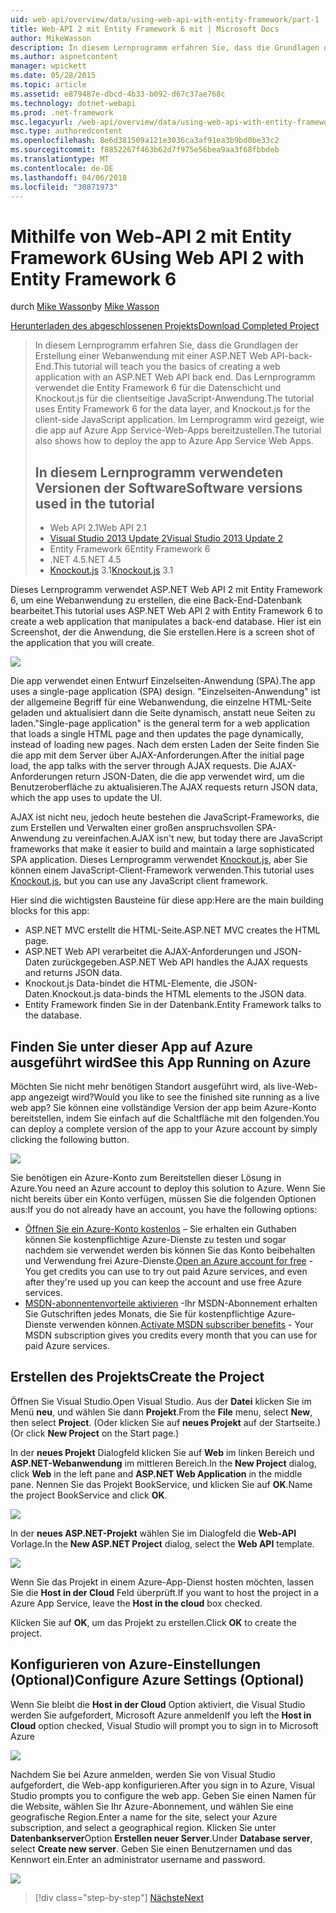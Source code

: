 ```yaml
---
uid: web-api/overview/data/using-web-api-with-entity-framework/part-1
title: Web-API 2 mit Entity Framework 6 mit | Microsoft Docs
author: MikeWasson
description: In diesem Lernprogramm erfahren Sie, dass die Grundlagen der Erstellung einer Webanwendung mit einer ASP.NET Web API-back-End. Das Lernprogramm verwendet die Entity Framework 6 für das Layout der Daten...
ms.author: aspnetcontent
manager: wpickett
ms.date: 05/28/2015
ms.topic: article
ms.assetid: e879487e-dbcd-4b33-b092-d67c37ae768c
ms.technology: dotnet-webapi
ms.prod: .net-framework
msc.legacyurl: /web-api/overview/data/using-web-api-with-entity-framework/part-1
msc.type: authoredcontent
ms.openlocfilehash: 8e6d381509a121e3036ca3af91ea3b9bd0be33c2
ms.sourcegitcommit: f8852267f463b62d7f975e56bea9aa3f68fbbdeb
ms.translationtype: MT
ms.contentlocale: de-DE
ms.lasthandoff: 04/06/2018
ms.locfileid: "30871973"
---
```

<a name="using-web-api-2-with-entity-framework-6"></a><span data-ttu-id="1dd9f-104">Mithilfe von Web-API 2 mit Entity Framework 6</span><span class="sxs-lookup"><span data-stu-id="1dd9f-104">Using Web API 2 with Entity Framework 6</span></span>
====================
<span data-ttu-id="1dd9f-105">durch [Mike Wasson](https://github.com/MikeWasson)</span><span class="sxs-lookup"><span data-stu-id="1dd9f-105">by [Mike Wasson](https://github.com/MikeWasson)</span></span>

[<span data-ttu-id="1dd9f-106">Herunterladen des abgeschlossenen Projekts</span><span class="sxs-lookup"><span data-stu-id="1dd9f-106">Download Completed Project</span></span>](https://github.com/MikeWasson/BookService)

> <span data-ttu-id="1dd9f-107">In diesem Lernprogramm erfahren Sie, dass die Grundlagen der Erstellung einer Webanwendung mit einer ASP.NET Web API-back-End.</span><span class="sxs-lookup"><span data-stu-id="1dd9f-107">This tutorial will teach you the basics of creating a web application with an ASP.NET Web API back end.</span></span> <span data-ttu-id="1dd9f-108">Das Lernprogramm verwendet die Entity Framework 6 für die Datenschicht und Knockout.js für die clientseitige JavaScript-Anwendung.</span><span class="sxs-lookup"><span data-stu-id="1dd9f-108">The tutorial uses Entity Framework 6 for the data layer, and Knockout.js for the client-side JavaScript application.</span></span> <span data-ttu-id="1dd9f-109">Im Lernprogramm wird gezeigt, wie die app auf Azure App Service-Web-Apps bereitzustellen.</span><span class="sxs-lookup"><span data-stu-id="1dd9f-109">The tutorial also shows how to deploy the app to Azure App Service Web Apps.</span></span>
> 
> ## <a name="software-versions-used-in-the-tutorial"></a><span data-ttu-id="1dd9f-110">In diesem Lernprogramm verwendeten Versionen der Software</span><span class="sxs-lookup"><span data-stu-id="1dd9f-110">Software versions used in the tutorial</span></span>
> 
> 
> - <span data-ttu-id="1dd9f-111">Web API 2.1</span><span class="sxs-lookup"><span data-stu-id="1dd9f-111">Web API 2.1</span></span>
> - [<span data-ttu-id="1dd9f-112">Visual Studio 2013 Update 2</span><span class="sxs-lookup"><span data-stu-id="1dd9f-112">Visual Studio 2013 Update 2</span></span>](https://www.visualstudio.com/downloads/download-visual-studio-vs)
> - <span data-ttu-id="1dd9f-113">Entity Framework 6</span><span class="sxs-lookup"><span data-stu-id="1dd9f-113">Entity Framework 6</span></span>
> - <span data-ttu-id="1dd9f-114">.NET 4.5</span><span class="sxs-lookup"><span data-stu-id="1dd9f-114">.NET 4.5</span></span>
> - <span data-ttu-id="1dd9f-115">[Knockout.js](http://knockoutjs.com/) 3.1</span><span class="sxs-lookup"><span data-stu-id="1dd9f-115">[Knockout.js](http://knockoutjs.com/) 3.1</span></span>


<span data-ttu-id="1dd9f-116">Dieses Lernprogramm verwendet ASP.NET Web API 2 mit Entity Framework 6, um eine Webanwendung zu erstellen, die eine Back-End-Datenbank bearbeitet.</span><span class="sxs-lookup"><span data-stu-id="1dd9f-116">This tutorial uses ASP.NET Web API 2 with Entity Framework 6 to create a web application that manipulates a back-end database.</span></span> <span data-ttu-id="1dd9f-117">Hier ist ein Screenshot, der die Anwendung, die Sie erstellen.</span><span class="sxs-lookup"><span data-stu-id="1dd9f-117">Here is a screen shot of the application that you will create.</span></span>

[![](part-1/_static/image2.png)](part-1/_static/image1.png)

<span data-ttu-id="1dd9f-118">Die app verwendet einen Entwurf Einzelseiten-Anwendung (SPA).</span><span class="sxs-lookup"><span data-stu-id="1dd9f-118">The app uses a single-page application (SPA) design.</span></span> <span data-ttu-id="1dd9f-119">"Einzelseiten-Anwendung" ist der allgemeine Begriff für eine Webanwendung, die einzelne HTML-Seite geladen und aktualisiert dann die Seite dynamisch, anstatt neue Seiten zu laden.</span><span class="sxs-lookup"><span data-stu-id="1dd9f-119">"Single-page application" is the general term for a web application that loads a single HTML page and then updates the page dynamically, instead of loading new pages.</span></span> <span data-ttu-id="1dd9f-120">Nach dem ersten Laden der Seite finden Sie die app mit dem Server über AJAX-Anforderungen.</span><span class="sxs-lookup"><span data-stu-id="1dd9f-120">After the initial page load, the app talks with the server through AJAX requests.</span></span> <span data-ttu-id="1dd9f-121">Die AJAX-Anforderungen return JSON-Daten, die die app verwendet wird, um die Benutzeroberfläche zu aktualisieren.</span><span class="sxs-lookup"><span data-stu-id="1dd9f-121">The AJAX requests return JSON data, which the app uses to update the UI.</span></span>

<span data-ttu-id="1dd9f-122">AJAX ist nicht neu, jedoch heute bestehen die JavaScript-Frameworks, die zum Erstellen und Verwalten einer großen anspruchsvollen SPA-Anwendung zu vereinfachen.</span><span class="sxs-lookup"><span data-stu-id="1dd9f-122">AJAX isn't new, but today there are JavaScript frameworks that make it easier to build and maintain a large sophisticated SPA application.</span></span> <span data-ttu-id="1dd9f-123">Dieses Lernprogramm verwendet [Knockout.js](http://knockoutjs.com/), aber Sie können einem JavaScript-Client-Framework verwenden.</span><span class="sxs-lookup"><span data-stu-id="1dd9f-123">This tutorial uses [Knockout.js](http://knockoutjs.com/), but you can use any JavaScript client framework.</span></span>

<span data-ttu-id="1dd9f-124">Hier sind die wichtigsten Bausteine für diese app:</span><span class="sxs-lookup"><span data-stu-id="1dd9f-124">Here are the main building blocks for this app:</span></span>

- <span data-ttu-id="1dd9f-125">ASP.NET MVC erstellt die HTML-Seite.</span><span class="sxs-lookup"><span data-stu-id="1dd9f-125">ASP.NET MVC creates the HTML page.</span></span>
- <span data-ttu-id="1dd9f-126">ASP.NET Web API verarbeitet die AJAX-Anforderungen und JSON-Daten zurückgegeben.</span><span class="sxs-lookup"><span data-stu-id="1dd9f-126">ASP.NET Web API handles the AJAX requests and returns JSON data.</span></span>
- <span data-ttu-id="1dd9f-127">Knockout.js Data-bindet die HTML-Elemente, die JSON-Daten.</span><span class="sxs-lookup"><span data-stu-id="1dd9f-127">Knockout.js data-binds the HTML elements to the JSON data.</span></span>
- <span data-ttu-id="1dd9f-128">Entity Framework finden Sie in der Datenbank.</span><span class="sxs-lookup"><span data-stu-id="1dd9f-128">Entity Framework talks to the database.</span></span>

## <a name="see-this-app-running-on-azure"></a><span data-ttu-id="1dd9f-129">Finden Sie unter dieser App auf Azure ausgeführt wird</span><span class="sxs-lookup"><span data-stu-id="1dd9f-129">See this App Running on Azure</span></span>

<span data-ttu-id="1dd9f-130">Möchten Sie nicht mehr benötigen Standort ausgeführt wird, als live-Web-app angezeigt wird?</span><span class="sxs-lookup"><span data-stu-id="1dd9f-130">Would you like to see the finished site running as a live web app?</span></span> <span data-ttu-id="1dd9f-131">Sie können eine vollständige Version der app beim Azure-Konto bereitstellen, indem Sie einfach auf die Schaltfläche mit den folgenden.</span><span class="sxs-lookup"><span data-stu-id="1dd9f-131">You can deploy a complete version of the app to your Azure account by simply clicking the following button.</span></span>

[![](http://azuredeploy.net/deploybutton.png)](https://azuredeploy.net/?WT.mc_id=deploy_azure_aspnet&repository=https://github.com/tfitzmac/BookService)

<span data-ttu-id="1dd9f-132">Sie benötigen ein Azure-Konto zum Bereitstellen dieser Lösung in Azure.</span><span class="sxs-lookup"><span data-stu-id="1dd9f-132">You need an Azure account to deploy this solution to Azure.</span></span> <span data-ttu-id="1dd9f-133">Wenn Sie nicht bereits über ein Konto verfügen, müssen Sie die folgenden Optionen aus:</span><span class="sxs-lookup"><span data-stu-id="1dd9f-133">If you do not already have an account, you have the following options:</span></span>

- <span data-ttu-id="1dd9f-134">[Öffnen Sie ein Azure-Konto kostenlos](https://azure.microsoft.com/pricing/free-trial/?WT.mc_id=A443DD604) – Sie erhalten ein Guthaben können Sie kostenpflichtige Azure-Dienste zu testen und sogar nachdem sie verwendet werden bis können Sie das Konto beibehalten und Verwendung frei Azure-Dienste.</span><span class="sxs-lookup"><span data-stu-id="1dd9f-134">[Open an Azure account for free](https://azure.microsoft.com/pricing/free-trial/?WT.mc_id=A443DD604) - You get credits you can use to try out paid Azure services, and even after they're used up you can keep the account and use free Azure services.</span></span>
- <span data-ttu-id="1dd9f-135">[MSDN-abonnentenvorteile aktivieren](https://azure.microsoft.com/pricing/member-offers/msdn-benefits-details/?WT.mc_id=A443DD604) -Ihr MSDN-Abonnement erhalten Sie Gutschriften jedes Monats, die Sie für kostenpflichtige Azure-Dienste verwenden können.</span><span class="sxs-lookup"><span data-stu-id="1dd9f-135">[Activate MSDN subscriber benefits](https://azure.microsoft.com/pricing/member-offers/msdn-benefits-details/?WT.mc_id=A443DD604) - Your MSDN subscription gives you credits every month that you can use for paid Azure services.</span></span>

## <a name="create-the-project"></a><span data-ttu-id="1dd9f-136">Erstellen des Projekts</span><span class="sxs-lookup"><span data-stu-id="1dd9f-136">Create the Project</span></span>

<span data-ttu-id="1dd9f-137">Öffnen Sie Visual Studio.</span><span class="sxs-lookup"><span data-stu-id="1dd9f-137">Open Visual Studio.</span></span> <span data-ttu-id="1dd9f-138">Aus der **Datei** klicken Sie im Menü **neu**, und wählen Sie dann **Projekt**.</span><span class="sxs-lookup"><span data-stu-id="1dd9f-138">From the **File** menu, select **New**, then select **Project**.</span></span> <span data-ttu-id="1dd9f-139">(Oder klicken Sie auf **neues Projekt** auf der Startseite.)</span><span class="sxs-lookup"><span data-stu-id="1dd9f-139">(Or click **New Project** on the Start page.)</span></span>

<span data-ttu-id="1dd9f-140">In der **neues Projekt** Dialogfeld klicken Sie auf **Web** im linken Bereich und **ASP.NET-Webanwendung** im mittleren Bereich.</span><span class="sxs-lookup"><span data-stu-id="1dd9f-140">In the **New Project** dialog, click **Web** in the left pane and **ASP.NET Web Application** in the middle pane.</span></span> <span data-ttu-id="1dd9f-141">Nennen Sie das Projekt BookService, und klicken Sie auf **OK**.</span><span class="sxs-lookup"><span data-stu-id="1dd9f-141">Name the project BookService and click **OK**.</span></span>

[![](part-1/_static/image4.png)](part-1/_static/image3.png)

<span data-ttu-id="1dd9f-142">In der **neues ASP.NET-Projekt** wählen Sie im Dialogfeld die **Web-API** Vorlage.</span><span class="sxs-lookup"><span data-stu-id="1dd9f-142">In the **New ASP.NET Project** dialog, select the **Web API** template.</span></span>

[![](part-1/_static/image6.png)](part-1/_static/image5.png)

<span data-ttu-id="1dd9f-143">Wenn Sie das Projekt in einem Azure-App-Dienst hosten möchten, lassen Sie die **Host in der Cloud** Feld überprüft.</span><span class="sxs-lookup"><span data-stu-id="1dd9f-143">If you want to host the project in a Azure App Service, leave the **Host in the cloud** box checked.</span></span>

<span data-ttu-id="1dd9f-144">Klicken Sie auf **OK**, um das Projekt zu erstellen.</span><span class="sxs-lookup"><span data-stu-id="1dd9f-144">Click **OK** to create the project.</span></span>

## <a name="configure-azure-settings-optional"></a><span data-ttu-id="1dd9f-145">Konfigurieren von Azure-Einstellungen (Optional)</span><span class="sxs-lookup"><span data-stu-id="1dd9f-145">Configure Azure Settings (Optional)</span></span>

<span data-ttu-id="1dd9f-146">Wenn Sie bleibt die **Host in der Cloud** Option aktiviert, die Visual Studio werden Sie aufgefordert, Microsoft Azure anmelden</span><span class="sxs-lookup"><span data-stu-id="1dd9f-146">If you left the **Host in Cloud** option checked, Visual Studio will prompt you to sign in to Microsoft Azure</span></span>

[![](part-1/_static/image8.png)](part-1/_static/image7.png)

<span data-ttu-id="1dd9f-147">Nachdem Sie bei Azure anmelden, werden Sie von Visual Studio aufgefordert, die Web-app konfigurieren.</span><span class="sxs-lookup"><span data-stu-id="1dd9f-147">After you sign in to Azure, Visual Studio prompts you to configure the web app.</span></span> <span data-ttu-id="1dd9f-148">Geben Sie einen Namen für die Website, wählen Sie Ihr Azure-Abonnement, und wählen Sie eine geografische Region.</span><span class="sxs-lookup"><span data-stu-id="1dd9f-148">Enter a name for the site, select your Azure subscription, and select a geographical region.</span></span> <span data-ttu-id="1dd9f-149">Klicken Sie unter **Datenbankserver**Option **Erstellen neuer Server**.</span><span class="sxs-lookup"><span data-stu-id="1dd9f-149">Under **Database server**, select **Create new server**.</span></span> <span data-ttu-id="1dd9f-150">Geben Sie einen Benutzernamen und das Kennwort ein.</span><span class="sxs-lookup"><span data-stu-id="1dd9f-150">Enter an administrator username and password.</span></span>

[![](part-1/_static/image10.png)](part-1/_static/image9.png)

> [!div class="step-by-step"]
> [<span data-ttu-id="1dd9f-151">Nächste</span><span class="sxs-lookup"><span data-stu-id="1dd9f-151">Next</span></span>](part-2.md)
